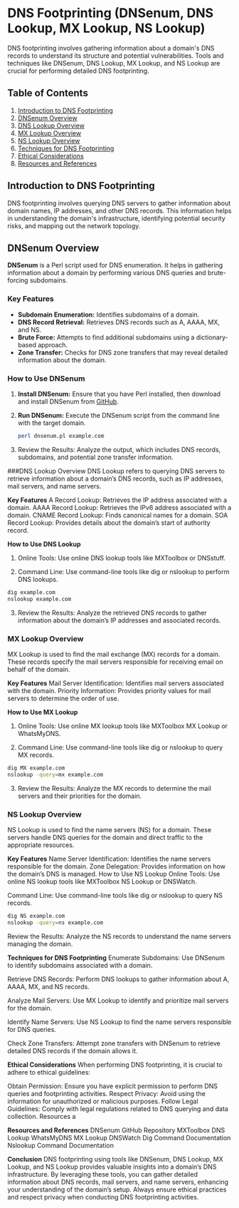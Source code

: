 # DNS Footprinting (DNSenum, DNS Lookup, MX Lookup, NS Lookup)

DNS footprinting involves gathering information about a domain's DNS records to understand its structure and potential vulnerabilities. Tools and techniques like DNSenum, DNS Lookup, MX Lookup, and NS Lookup are crucial for performing detailed DNS footprinting.

## Table of Contents

1. [Introduction to DNS Footprinting](#introduction-to-dns-footprinting)
2. [DNSenum Overview](#dnsenum-overview)
3. [DNS Lookup Overview](#dns-lookup-overview)
4. [MX Lookup Overview](#mx-lookup-overview)
5. [NS Lookup Overview](#ns-lookup-overview)
6. [Techniques for DNS Footprinting](#techniques-for-dns-footprinting)
7. [Ethical Considerations](#ethical-considerations)
8. [Resources and References](#resources-and-references)

## Introduction to DNS Footprinting

DNS footprinting involves querying DNS servers to gather information about domain names, IP addresses, and other DNS records. This information helps in understanding the domain's infrastructure, identifying potential security risks, and mapping out the network topology.

## DNSenum Overview

**DNSenum** is a Perl script used for DNS enumeration. It helps in gathering information about a domain by performing various DNS queries and brute-forcing subdomains.

### Key Features

- **Subdomain Enumeration:** Identifies subdomains of a domain.
- **DNS Record Retrieval:** Retrieves DNS records such as A, AAAA, MX, and NS.
- **Brute Force:** Attempts to find additional subdomains using a dictionary-based approach.
- **Zone Transfer:** Checks for DNS zone transfers that may reveal detailed information about the domain.

### How to Use DNSenum

1. **Install DNSenum:**
   Ensure that you have Perl installed, then download and install DNSenum from [GitHub](https://github.com/fwaeytens/dnsenum).

2. **Run DNSenum:**
   Execute the DNSenum script from the command line with the target domain.
   ```bash
   perl dnsenum.pl example.com

3. Review the Results: Analyze the output, which includes DNS records, subdomains, and potential zone transfer information.

###DNS Lookup Overview
DNS Lookup refers to querying DNS servers to retrieve information about a domain’s DNS records, such as IP addresses, mail servers, and name servers.

**Key Features**
A Record Lookup: Retrieves the IP address associated with a domain.
AAAA Record Lookup: Retrieves the IPv6 address associated with a domain.
CNAME Record Lookup: Finds canonical names for a domain.
SOA Record Lookup: Provides details about the domain’s start of authority record.

**How to Use DNS Lookup**
1. Online Tools: Use online DNS lookup tools like MXToolbox or DNSstuff.

2. Command Line: Use command-line tools like dig or nslookup to perform DNS lookups.
```bash
dig example.com
nslookup example.com
```
3. Review the Results: Analyze the retrieved DNS records to gather information about the domain’s IP addresses and associated records.


### MX Lookup Overview
MX Lookup is used to find the mail exchange (MX) records for a domain. These records specify the mail servers responsible for receiving email on behalf of the domain.

**Key Features**
Mail Server Identification: Identifies mail servers associated with the domain.
Priority Information: Provides priority values for mail servers to determine the order of use.

**How to Use MX Lookup**
1. Online Tools: Use online MX lookup tools like MXToolbox MX Lookup or WhatsMyDNS.

2. Command Line: Use command-line tools like dig or nslookup to query MX records.

```bash
dig MX example.com
nslookup -query=mx example.com
```
3. Review the Results: Analyze the MX records to determine the mail servers and their priorities for the domain.



### NS Lookup Overview
NS Lookup is used to find the name servers (NS) for a domain. These servers handle DNS queries for the domain and direct traffic to the appropriate resources.

**Key Features**
Name Server Identification: Identifies the name servers responsible for the domain.
Zone Delegation: Provides information on how the domain’s DNS is managed.
How to Use NS Lookup
Online Tools: Use online NS lookup tools like MXToolbox NS Lookup or DNSWatch.

Command Line: Use command-line tools like dig or nslookup to query NS records.

```bash
dig NS example.com
nslookup -query=ns example.com
```
Review the Results: Analyze the NS records to understand the name servers managing the domain.

**Techniques for DNS Footprinting**
Enumerate Subdomains: Use DNSenum to identify subdomains associated with a domain.

Retrieve DNS Records: Perform DNS lookups to gather information about A, AAAA, MX, and NS records.

Analyze Mail Servers: Use MX Lookup to identify and prioritize mail servers for the domain.

Identify Name Servers: Use NS Lookup to find the name servers responsible for DNS queries.

Check Zone Transfers: Attempt zone transfers with DNSenum to retrieve detailed DNS records if the domain allows it.

**Ethical Considerations**
When performing DNS footprinting, it is crucial to adhere to ethical guidelines:

Obtain Permission: Ensure you have explicit permission to perform DNS queries and footprinting activities.
Respect Privacy: Avoid using the information for unauthorized or malicious purposes.
Follow Legal Guidelines: Comply with legal regulations related to DNS querying and data collection.
Resources a

**Resources and References**
DNSenum GitHub Repository
MXToolbox DNS Lookup
WhatsMyDNS MX Lookup
DNSWatch
Dig Command Documentation
Nslookup Command Documentation

**Conclusion**
DNS footprinting using tools like DNSenum, DNS Lookup, MX Lookup, and NS Lookup provides valuable insights into a domain’s DNS infrastructure. By leveraging these tools, you can gather detailed information about DNS records, mail servers, and name servers, enhancing your understanding of the domain’s setup. Always ensure ethical practices and respect privacy when conducting DNS footprinting activities.